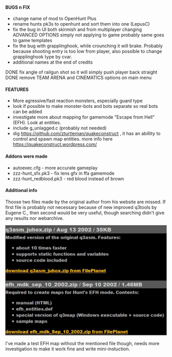 #### BUGS n FIX

* change name of mod to OpenHunt Plus
* rename hunts pk3s to openhunt and sort them into one (LepusC)
* fix the bug in UI both skirmish and from multiplayer changing
ADVANCED OPTIONS simply not applying to game
probably same goes to game templates
* fix the bug with grapplinghook, while crounching it will brake.
Probably because shooting entry is too low from player,
also possible to change grapplinghook type by cvar.
* additional names at the end of credits



DONE fix angle of railgun shot so it will simply push player back straight
DONE remove TEAM ARENA and CINEMATICS options on main menu

#### FEATURES

* More agressive/fast reaction monsters, especially guard type
* look if possible to make monster-bots and bots separate so real bots can be added
* investigate more about mapping for gamemode "Escape from Hell" (EFH). Look at entities.
* include g_unlagged.c (probably not needed)
* dig https://github.com/zturtleman/quakeconstruct , it has 
an abillity to control and spawn map entities.
more info here https://quakeconstruct.wordpress.com/





#### Addons were made

* autoexec.cfg - more accurate gameplay
* zzz-hunt_sfx.pk3 - fix lens gfx in ffa gamemode
* zzz-hunt_redblood.pk3 - red blood instead of brown


#### Additional info
Thoose two files made by the original author from his website are missed.
If first file is probably not necessary because of new improved q3tools by Eugene C.,
then second would be very useful, though searching didn't give any results nor webarchive.

![screenshot](/docs/JUHOX_files.JPG)

I've made a test EFH map without the mentioned file though, needs more investigation to make it work fine and write mini-instuction.


